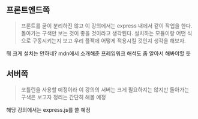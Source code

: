 ## 프론트엔드쪽

> 프론트를 굳이 분리하진 않고 이 강의에서는 express 내에서 같이 작업을 한다. 돌아가는 구색만 보는 것이 좋을 것이라고 생각된다. 설치하는 모듈이랑 어떤 식으로 구동시키는지 보고 우리 플젝에 어떻게 적용시킬 것인지 생각을 해보자.

뭐 크게 설치는 안하네? mdn에서 소개해준 프레임워크 해석도 좀 알아서 해봐야할 듯

## 서버쪽

> 코틀린을 사용할 예정이라 이 강의의 서버는 크게 필요하지는 않지만 돌아가는 구색은 보고자 정리는 간단히 해볼 예정

해당 강의에서는 express.js를 쓸 예정
